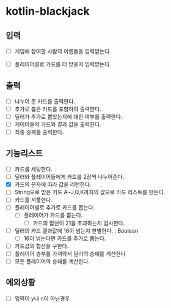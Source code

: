# kotlin-blackjack

## 입력
- [ ] 게임에 참여할 사람의 이름들을 입력받는다.
- [ ] 플레이어별로 카드를 더 받을지 입력받는다.


## 출력
- [ ] 나누어 준 카드를 출력한다.
- [ ] 추가로 뽑은 카드를 포함하여 출력한다.
- [ ] 딜러가 추가로 뽑았는지에 대한 여부를 출력한다.
- [ ] 게이머들의 카드와 결과 값을 출력한다.
- [ ] 최종 승패를 출력한다.

## 기능리스트
- [ ] 카드를 세팅한다.
- [ ] 딜러와 플레이어들에게 카드를 2장씩 나누어준다.
- [x] 카드의 문자에 따라 값을 리턴한다.
- [ ] String으로 받은 카드 A~J,Q,K까지의 값으로 카드 리스트를 만든다.
- [ ] 카드를 셔플한다.
- [ ] 플레이어별로 추가로 카드를 뽑는다.
  - [ ] 플레이어가 카드를 뽑는다.
    - [ ] 카드의 합산이 21을 초과하는지 검사한다.
- [ ] 딜러의 카드 결과값에 16이 넘는지 판별한다. : Boolean
  - [ ] 16이 넘는다면 카드를 추가로 뽑는다.
- [ ] 카드값의 합산을 구한다.
- [ ] 플레이어 승부를 가져와서 딜러의 승패를 계산한다
- [ ] 모든 플레이어의 승패를 계산한다. 

## 에외상황
- [ ] 입력이 y나 n이 아닌경우